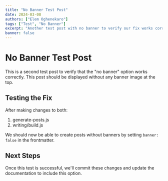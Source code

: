 ```yaml
---
title: "No Banner Test Post"
date: 2024-03-08
authors: ["Elem Oghenekaro"]
tags: ["Test", "No Banner"]
excerpt: "Another test post with no banner to verify our fix works correctly."
banner: false
---
```


# No Banner Test Post

This is a second test post to verify that the "no banner" option works correctly. This post should be displayed without any banner image at the top.

## Testing the Fix

After making changes to both:
1. generate-posts.js
2. writing/build.js

We should now be able to create posts without banners by setting `banner: false` in the frontmatter.

## Next Steps

Once this test is successful, we'll commit these changes and update the documentation to include this option. 